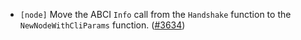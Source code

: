 - `[node]` Move the ABCI `Info` call from the `Handshake` function to the `NewNodeWithCliParams` function.
  ([#3634](https://github.com/depinnetwork/por-consensus/pull/3634))
